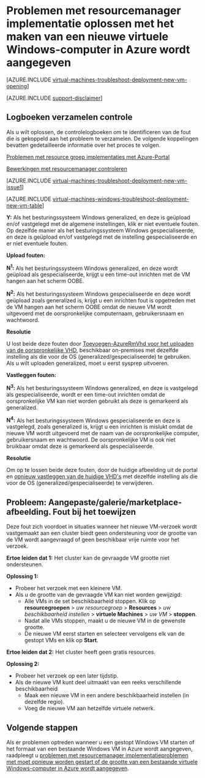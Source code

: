 <properties
   pageTitle="Problemen met Windows VM implementatie-RM | Microsoft Azure"
   description="Oplossen van problemen met de implementatie van resourcemanager wanneer u een nieuwe virtuele Windows-computer in Azure wordt aangegeven maakt"
   services="virtual-machines-windows, azure-resource-manager"
   documentationCenter=""
   authors="JiangChen79"
   manager="felixwu"
   editor=""
   tags="top-support-issue, azure-resource-manager"/>

<tags
  ms.service="virtual-machines-windows"
  ms.workload="na"
  ms.tgt_pltfrm="vm-windows"
  ms.devlang="na"
  ms.topic="article"
  ms.date="09/09/2016"
  ms.author="cjiang"/>

# <a name="troubleshoot-resource-manager-deployment-issues-with-creating-a-new-windows-virtual-machine-in-azure"></a>Problemen met resourcemanager implementatie oplossen met het maken van een nieuwe virtuele Windows-computer in Azure wordt aangegeven

[AZURE.INCLUDE [virtual-machines-troubleshoot-deployment-new-vm-opening](../../includes/virtual-machines-troubleshoot-deployment-new-vm-opening-include.md)]

[AZURE.INCLUDE [support-disclaimer](../../includes/support-disclaimer.md)]

## <a name="collect-audit-logs"></a>Logboeken verzamelen controle

Als u wilt oplossen, de controlelogboeken om te identificeren van de fout die is gekoppeld aan het probleem te verzamelen. De volgende koppelingen bevatten gedetailleerde informatie over het proces te volgen.

[Problemen met resource groep implementaties met Azure-Portal](../resource-manager-troubleshoot-deployments-portal.md)

[Bewerkingen met resourcemanager controleren](../resource-group-audit.md)

[AZURE.INCLUDE [virtual-machines-troubleshoot-deployment-new-vm-issue1](../../includes/virtual-machines-troubleshoot-deployment-new-vm-issue1-include.md)]

[AZURE.INCLUDE [virtual-machines-windows-troubleshoot-deployment-new-vm-table](../../includes/virtual-machines-windows-troubleshoot-deployment-new-vm-table.md)]

**Y:** Als het besturingssysteem Windows generalized, en deze is geüpload en/of vastgelegd met de algemene instellingen, klik er niet eventuele fouten. Op dezelfde manier als het besturingssysteem Windows gespecialiseerde, en deze is geüpload en/of vastgelegd met de instelling gespecialiseerde en er niet eventuele fouten.

**Upload fouten:**

**N<sup>1</sup>:** Als het besturingssysteem Windows generalized, en deze wordt geüpload als gespecialiseerde, krijgt u een time-out inrichten met de VM hangen aan het scherm OOBE.

**N<sup>2</sup>:** Als het besturingssysteem Windows gespecialiseerde en deze wordt geüpload zoals generalized is, krijgt u een inrichten fout is opgetreden met de VM hangen aan het scherm OOBE omdat de nieuwe VM wordt uitgevoerd met de oorspronkelijke computernaam, gebruikersnaam en wachtwoord.

**Resolutie**

U lost beide deze fouten door [Toevoegen-AzureRmVhd voor het uploaden van de oorspronkelijke VHD](https://msdn.microsoft.com/library/mt603554.aspx), beschikbaar on-premises met dezelfde instelling als die voor de OS (generalized/gespecialiseerde) te gebruiken. Als u wilt uploaden generalized, moet u eerst sysprep uitvoeren.

**Vastleggen fouten:**

**N<sup>3</sup>:** Als het besturingssysteem Windows generalized, en deze is vastgelegd als gespecialiseerde, wordt er een time-out inrichten omdat de oorspronkelijke VM kan niet worden gebruikt als deze is gemarkeerd als generalized.

**N<sup>4</sup>:** Als het besturingssysteem Windows gespecialiseerde en deze is vastgelegd, zoals generalized is, krijgt u een inrichten is mislukt omdat de nieuwe VM wordt uitgevoerd met de naam van de oorspronkelijke computer, gebruikersnaam en wachtwoord. De oorspronkelijke VM is ook niet bruikbaar omdat deze is gemarkeerd als gespecialiseerde.

**Resolutie**

Om op te lossen beide deze fouten, door de huidige afbeelding uit de portal en [opnieuw vastleggen van de huidige VHD's](virtual-machines-windows-vhd-copy.md) met dezelfde instelling als die voor de OS (generalized/gespecialiseerde) te verwijderen.

## <a name="issue-customgallerymarketplace-image-allocation-failure"></a>Probleem: Aangepaste/galerie/marketplace-afbeelding. Fout bij het toewijzen
Deze fout zich voordoet in situaties wanneer het nieuwe VM-verzoek wordt vastgemaakt aan een cluster biedt geen ondersteuning voor de grootte van de VM wordt aangevraagd of geen beschikbaar vrije ruimte voor het verzoek.

**Ertoe leiden dat 1:** Het cluster kan de gevraagde VM grootte niet ondersteunen.

**Oplossing 1:**

- Probeer het verzoek met een kleinere VM.
- Als u de grootte van de gevraagde VM kan niet worden gewijzigd:
  - Alle VMs in de set beschikbaarheid stoppen.
  Klik op **resourcegroepen** > *uw resourcegroep* > **Resources** > *uw beschikbaarheid instellen* > **virtuele Machines** > *uw VM* > **stoppen**.
  - Nadat alle VMs stoppen, maakt u de nieuwe VM in de gewenste grootte.
  - De nieuwe VM eerst starten en selecteer vervolgens elk van de gestopt VMs en klik op **Start**.

**Ertoe leiden dat 2:** Het cluster heeft geen gratis resources.

**Oplossing 2:**

- Probeer het verzoek op een later tijdstip.
- Als de nieuwe VM kunt deel uitmaakt van een reeks verschillende beschikbaarheid
  - Maak een nieuwe VM in een andere beschikbaarheid instellen (in dezelfde regio).
  - Voeg de nieuwe VM aan hetzelfde virtuele netwerk.

## <a name="next-steps"></a>Volgende stappen
Als er problemen optreden wanneer u een gestopt Windows VM starten of het formaat van een bestaande Windows VM in Azure wordt aangegeven, raadpleegt u [problemen met resourcemanager implementatieproblemen met moet opnieuw worden gestart of de grootte van een bestaande virtuele Windows-computer in Azure wordt aangegeven](virtual-machines-windows-restart-resize-error-troubleshooting.md).
